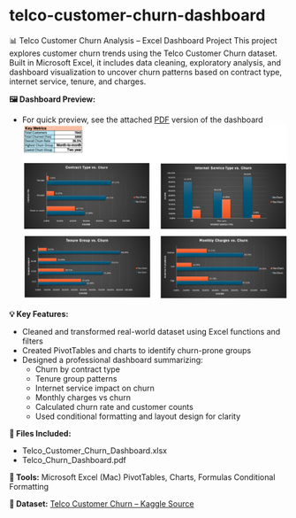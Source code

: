 # telco-customer-churn-dashboard
📊 Telco Customer Churn Analysis – Excel Dashboard Project
This project explores customer churn trends using the Telco Customer Churn dataset. Built in Microsoft Excel, it includes data cleaning, exploratory analysis, and dashboard visualization to uncover churn patterns based on contract type, internet service, tenure, and charges.


**🖼️ Dashboard Preview:**
- For quick preview, see the attached [PDF](https://github.com/Shrey10x/telco-customer-churn-dashboard/blob/main/Dashboard-Telco_Customer_Churn-1.pdf) version of the dashboard
![Dashboard Preview](dashboard_preview.png)



**💡 Key Features:**
- Cleaned and transformed real-world dataset using Excel functions and filters
- Created PivotTables and charts to identify churn-prone groups
- Designed a professional dashboard summarizing:
    - Churn by contract type
    - Tenure group patterns
    - Internet service impact on churn
    - Monthly charges vs churn
    - Calculated churn rate and customer counts
    - Used conditional formatting and layout design for clarity

**📁 Files Included:**
- Telco_Customer_Churn_Dashboard.xlsx
- Telco_Churn_Dashboard.pdf 

**🧰 Tools:**
Microsoft Excel (Mac)
PivotTables, Charts, Formulas
Conditional Formatting

**📌 Dataset:**
[Telco Customer Churn – Kaggle Source](https://www.kaggle.com/datasets/blastchar/telco-customer-churn)
